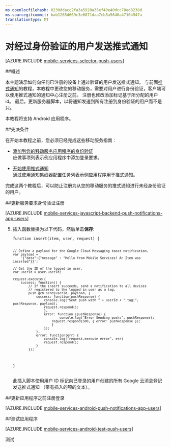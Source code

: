```yaml
---
ms.openlocfilehash: 0230ddacc2fa3a5928a35ef40e40dcc78ed8238d
ms.sourcegitcommit: bab1265d669c3e6871daa7cb8a5640a47104947a
translationtype: MT
---
```


<properties
    pageTitle="对经过身份验证的用户发送推式通知"
    description="了解如何向特定发送推式通知"
    services="mobile-services, notification-hubs"
    documentationCenter="android"
    authors="wesmc7777"
    manager="dwrede"
    editor=""/>

<tags
    ms.service="mobile-services"
    ms.workload="mobile"
    ms.tgt_pltfrm="mobile-android"
    ms.devlang="java"
    ms.topic="article"
    ms.date="06/16/2015" 
    ms.author="wesmc"/>


# 对经过身份验证的用户发送推式通知

[AZURE.INCLUDE [mobile-services-selector-push-users](../../includes/mobile-services-selector-push-users.md)]

##概述

本主题演示如何向任何已注册的设备上通过验证的用户发送推式通知。 与前面[推式通知][开始使用推式通知]的教程，本教程中更改您的移动服务，需要对用户进行身份验证，客户端可以使用推式通知的通知中心注册之前。 注册也修改添加标记基于所分配的用户 id。 最后，更新服务器脚本，以将通知发送到所有注册到身份验证的用户而不是只。

本教程将支持 Android 应用程序。

##先决条件

在开始本教程之前，您必须已经完成这些移动服务指南︰

+ [添加到您的移动服务应用程序的身份验证]<br/>应做事项列表示例应用程序中添加登录要求。

+ [开始使用推式通知]<br/>通过使用通知集线器配置任务列表示例应用程序用于推式通知。

完成这两个教程后，可以防止注册为从您的移动服务的推式通知进行未经身份验证的用户。

##更新服务要求身份验证注册

[AZURE.INCLUDE [mobile-services-javascript-backend-push-notifications-app-users](../../includes/mobile-services-javascript-backend-push-notifications-app-users.md)]

<ol start="5"><li><p>插入函数替换为以下代码，然后单击<strong>保存</strong>:</p>
<pre><code>function insert(item, user, request) {

    // Define a payload for the Google Cloud Messaging toast notification.
    var payload =
        '{"data":{"message" : "Hello from Mobile Services! An Item was inserted"}}';

    // Get the ID of the logged-in user.
    var userId = user.userId;

    request.execute({
        success: function() {
            // If the insert succeeds, send a notification to all devices
            // registered to the logged-in user as a tag.
            push.gcm.send(userId, payload, {
                success: function(pushResponse) {
                    console.log("Sent push with " + userId + " tag:", pushResponse, payload);
                    request.respond();
                    },
                    error: function (pushResponse) {
                            console.log("Error Sending push:", pushResponse);
                        request.respond(500, { error: pushResponse });
                        }
                    });
                },
                error: function(err) {
                    console.log("request.execute error", err)
                    request.respond();
                }
            });
}</code></pre>

<p>此插入脚本使用用户 ID 标记向已登录的用户创建的所有 Google 云消息登记发送推式通知 （带有插入的项的文本）。</p></li></ol>

##更新应用程序之前注册登录

[AZURE.INCLUDE [mobile-services-android-push-notifications-app-users](../../includes/mobile-services-android-push-notifications-app-users.md)]

##测试应用程序

[AZURE.INCLUDE [mobile-services-android-test-push-users](../../includes/mobile-services-android-test-push-users.md)]

<!---##Next steps

In the next tutorial, [Service-side authorization of Mobile Services users](mobile-services-javascript-backend-service-side-authorization.md), you will take the user ID value provided by Mobile Services based on an authenticated user and use it to filter the data returned by Mobile Services. Learn more about how to use Mobile Services with .NET in [Mobile Services .NET How-to Conceptual Reference]-->


<!-- URLs. -->
[添加到您的移动服务应用程序的身份验证]: mobile-services-android-get-started-users.md
[开始使用推式通知]: mobile-services-javascript-backend-android-get-started-push.md

[Azure 的管理门户]: https://manage.windowsazure.com/
[移动服务.NET 帮助概念参考]: /develop/mobile/how-to-guides/work-with-net-client-library

测试
